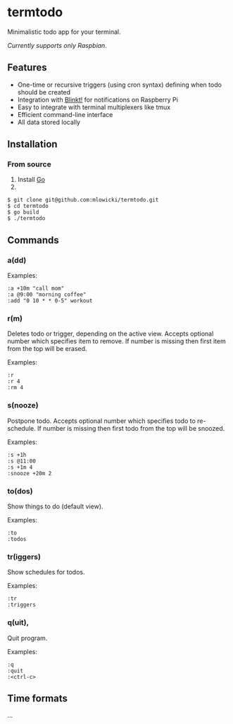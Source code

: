 # termtodo

Minimalistic todo app for your terminal.

*Currently supports only Raspbian*.

## Features
* One-time or recursive triggers (using cron syntax) defining when todo should be created
* Integration with [Blinkt!](https://learn.pimoroni.com/tutorial/sandyj/getting-started-with-blinkt) for notifications on Raspberry Pi
* Easy to integrate with terminal multiplexers like tmux
* Efficient command-line interface 
* All data stored locally

## Installation

### From source
1. Install [Go](https://golang.org/doc/install)
2.
```
$ git clone git@github.com:mlowicki/termtodo.git
$ cd termtodo
$ go build
$ ./termtodo
```

## Commands

### a(dd)

Examples:
```
:a +10m "call mom"
:a @9:00 "morning coffee"
:add "0 10 * * 0-5" workout
```
### r(m)
Deletes todo or trigger, depending on the active view. Accepts optional number which specifies item to remove. If number is missing then first item from the top will be erased.

Examples:
```
:r
:r 4
:rm 4
```
### s(nooze)
Postpone todo. Accepts optional number which specifies todo to re-schedule. If number is missing then first todo from the top will be snoozed.

Examples:
```
:s +1h
:s @11:00
:s +1m 4
:snooze +20m 2
```
### to(dos)
Show things to do (default view).

Examples:
```
:to
:todos
```
### tr(iggers)
Show schedules for todos.

Examples:
```
:tr
:triggers
```
### q(uit), <ctrl-c>
Quit program.

Examples:
```
:q
:quit
:<ctrl-c>
```

## Time formats
...
